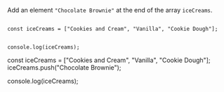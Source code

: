 Add an element `"Chocolate Brownie"` at the end of the array `iceCreams`.

<codeblock language="javascript" type="exercise" testMode="fixedInput">
<code>
const iceCreams = ["Cookies and Cream", "Vanilla", "Cookie Dough"];

console.log(iceCreams);
</code>

<solution>
const iceCreams = ["Cookies and Cream", "Vanilla", "Cookie Dough"];
iceCreams.push("Chocolate Brownie");

console.log(iceCreams);
</solution>
</codeblock>
